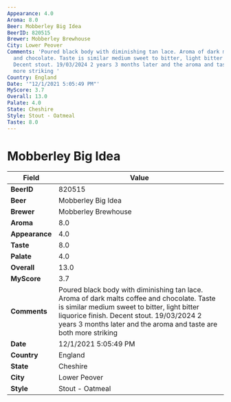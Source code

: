 ```yaml
---
Appearance: 4.0
Aroma: 8.0
Beer: Mobberley Big Idea
BeerID: 820515
Brewer: Mobberley Brewhouse
City: Lower Peover
Comments: 'Poured black body with diminishing tan lace. Aroma of dark malts coffee
  and chocolate. Taste is similar medium sweet to bitter, light bitter liquorice finish.
  Decent stout. 19/03/2024 2 years 3 months later and the aroma and taste are both
  more striking '
Country: England
Date: '"12/1/2021 5:05:49 PM"'
MyScore: 3.7
Overall: 13.0
Palate: 4.0
State: Cheshire
Style: Stout - Oatmeal
Taste: 8.0
---
```


# Mobberley Big Idea

| Field         | Value |
|---------------|-------|
| **BeerID** | 820515 |
| **Beer** | Mobberley Big Idea |
| **Brewer** | Mobberley Brewhouse |
| **Aroma** | 8.0 |
| **Appearance** | 4.0 |
| **Taste** | 8.0 |
| **Palate** | 4.0 |
| **Overall** | 13.0 |
| **MyScore** | 3.7 |
| **Comments** | Poured black body with diminishing tan lace. Aroma of dark malts coffee and chocolate. Taste is similar medium sweet to bitter, light bitter liquorice finish. Decent stout. 19/03/2024 2 years 3 months later and the aroma and taste are both more striking  |
| **Date** | 12/1/2021 5:05:49 PM |
| **Country** | England |
| **State** | Cheshire |
| **City** | Lower Peover |
| **Style** | Stout - Oatmeal |
